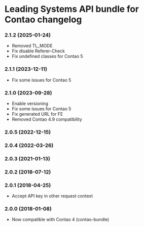 Leading Systems API bundle for Contao changelog
===========================================

### 2.1.2 (2025-01-24)
 * Removed TL_MODE
 * Fix disable Referer-Check
 * Fix undefined classes for Contao 5

### 2.1.1 (2023-12-11)
 * Fix some issues for Contao 5

### 2.1.0 (2023-09-28)
 * Enable versioning
 * Fix some issues for Contao 5
 * Fix generated URL for FE
 * Removed Contao 4.9 compatibility

### 2.0.5 (2022-12-15)

### 2.0.4 (2022-03-26)

### 2.0.3 (2021-01-13)

### 2.0.2 (2018-07-12)

### 2.0.1 (2018-04-25)
 * Accept API key in other request context

### 2.0.0 (2018-01-08)
 * Now compatible with Contao 4 (contao-bundle)
